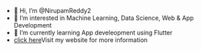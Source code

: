 - 👋 Hi, I’m @NirupamReddy2
- 👀 I’m interested in Machine Learning, Data Science, Web & App Development
- 🌱 I’m currently learning App develeopment using Flutter
- [click here](https://nirupamreddy2.github.io/#/)Visit my website for more information

<!---
NirupamReddy2/NirupamReddy2 is a ✨ special ✨ repository because its `README.md` (this file) appears on your GitHub profile.
You can click the Preview link to take a look at your changes.
--->
